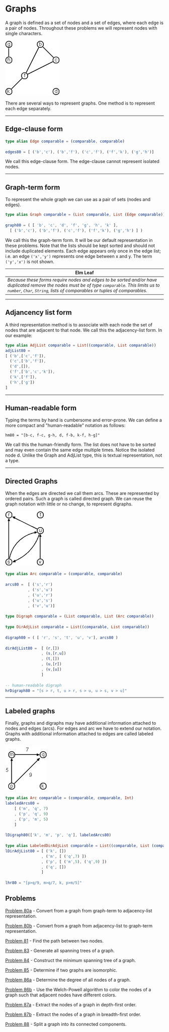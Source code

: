 # Graphs

A graph is defined as a set of nodes and a set of edges, where each edge is a pair of nodes. Throughout these problems we will represent nodes with single characters.

![](/i/graph1.gif)

There are several ways to represent graphs. One method is to represent each edge separately.

---

## Edge-clause form

```elm
type alias Edge comparable = (comparable, comparable)

edges80 = [ ('b','c'), ('b','f'), ('c','f'), ('f','k'), ('g','h')]
```

We call this edge-clause form. The edge-clause cannot represent isolated nodes.

---

## Graph-term form

To represent the whole graph we can use as a pair of sets \(nodes and edges\).

```elm
type alias Graph comparable = (List comparable, List (Edge comparable))

graph80 = ( [ 'b', 'c', 'd', 'f', 'g', 'h', 'k' ],
  [ ('b','c'), ('b','f'), ('c','f'), ('f','k'), ('g','h') ] )
```

We call this the graph-term form. It will be our default representation in these problems. Note that the lists should be kept sorted and should not include duplicated elements. Each edge appears only once in the edge list; i.e. an edge `('x','y')` represents one edge between x and y. The term `('y','x')` is not shown.

| Elm Leaf |
| --- |
| _Because these forms require nodes and edges to be sorted and/or have duplicated remove the nodes must be of type _`comparable`_. This limits us to _`number`_, _`Char`_, _`String`_, lists of comparables or tuples of comparables._ |

---

## Adjancency list form

A third representation method is to associate with each node the set of nodes that are adjacent to that node. We call this the adjacency-list form. In our example:

```elm
type alias AdjList comparable = List((comparable, List comparable))
adjList80 = 
[ ('b',['c','f']), 
  ('c',['b','f']), 
  ('d',[]), 
  ('f',['b','c','k']), 
  ('k',['f']), 
  ('h',['g'])
]
```

---

## Human-readable form

Typing the terms by hand is cumbersome and error-prone. We can define a more compact and "human-readable" notation as follows:

```
hm80 = "[b-c, f-c, g-h, d, f-b, k-f, h-g]"
```

We call this the human-friendly form. The list does not have to be sorted and may even contain the same edge multiple times. Notice the isolated node d. Unlike the Graph and AdjList type, this is textual representation, not a type.

---

## Directed Graphs

When the edges are directed we call them arcs. These are represented by ordered pairs. Such a graph is called directed graph. We can reuse the graph notation with little or no change, to represent digraphs.

![](/i/graph2.gif)

```elm
type alias Arc comparable = (comparable, comparable)

arcs80 =  [ ('s','r')
          , ('s','u')
          , ('u','r')
          , ('u','s')
          , ('v','u')]

type Digraph comparable = (List comparable, List (Arc comparable))

type DirAdjList comparable = List((comparable, List comparable))

digraph80 = ( [ 'r', 's', 't', 'u', 'v'], arcs80 )

dirAdjList80 =  [ (r,[])
                , (s,[r,u])
                , (t,[])
                , (u,[r])
                , (v,[u])
                ]

-- human-readable digraph
hrDigraph80 = "[s > r, t, u > r, s > u, u > s, v > u]"
```

---

## Labeled graphs

Finally, graphs and digraphs may have additional information attached to nodes and edges \(arcs\). For edges and arc we have to extend our notation. Graphs with additional information attached to edges are called labeled graphs.

![](/i/graph3.gif)

```elm
type alias Arc comparable = (comparable, comparable, Int)
labeledArcs80 = 
    [ ('m', 'q', 7)
    , ('p', 'q', 9)
    , ('p', 'm', 5)
    ]

lDigraph80(['k', 'm', 'p', 'q'], labeledArcs80)

type alias LabeledDirAdjList comparable = List((comparable, List (comparable, Int)))
lDirAdjList80 = [ ('k', [])
                , ('m', [ ('q',7) ])
                , ('p', [ ('m',5), ('q',9) ])
                , ('q', [])
                ]

lhr80 = "[p>q/9, m>q/7, k, p>m/5]"
```

## Problems

[Problem 80a](p/p80a.md) - Convert from a graph from graph-term to adjacency-list representation.

[Problem 80b](p/p80b.md) - Convert from a graph from adjacency-list to graph-term representation.

[Problem 81](p/p81.md) - Find the path between two nodes.

[Problem 83](p/p83.md) - Generate all spanning trees of a graph.

[Problem 84](p/p84.md) - Construct the minimum spanning tree of a graph.

[Problem 85](p/p85.md) - Determine if two graphs are isomorphic.

[Problem 86a](p/p86a.md) - Determine the degree of all nodes of a graph.

[Problem 86b](p/p86b.md) - Use the Welch-Powell algorithm to color the nodes of a graph such that adjacent nodes have different colors.

[Problem 87a](p/p87.md) - Extract the nodes of a graph in depth-first order.

[Problem 87b](p/p87b.md) - Extract the nodes of a graph in breadth-first order.

[Problem 88](p/p88.md) - Split a graph into its connected components.

